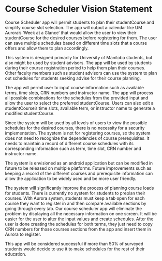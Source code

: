 
# Course Scheduler Vision Statement

Course Scheduler app will permit students to plan their studentCourse and simplify course slot selection.
The app will output a calendar like UM Aurora’s ‘Week at a Glance’ that would allow the user to view their studentCourse for the desired courses before registering for them.
The user can save multiple schedules based on different time slots that a course offers and allow them to plan accordingly.

This system is designed primarily for University of Manitoba students, but also might be used by student advisors. 
The app will be used by students during their course registration period to help them plan their courses. 
Other faculty members such as student advisors can use the system to plan out schedules for students seeking advise for their course planning. 

The app will permit user to input course information such as available terms, time slots, CRN numbers and instructor name. 
The app will process all possible combinations for the schedules from the provided input and allow the user to select the preferred studentCourse.
Users can also edit a studentCourse’s time slots, available term, or instructor name to generate a modified studentCourse.

Since the system will be used by all levels of users to view the possible schedules for the desired courses, there is no necessity for a security implementation. 
The system is not for registering courses, so the system does not need to recognize the dependencies of course prerequisites. 
It needs to maintain a record of different course schedules with its corresponding information such as term, time slot, CRN number and instructor name.

The system is envisioned as an android application but can be modified in future to be released on multiple platforms. 
Future improvements such as keeping a record of the different courses and prerequisite information can allow the application to be widely used and be more user friendly.

The system will significantly improve the process of planning course loads for students. 
There is currently no system for students to preplan their courses. 
With Aurora system, students must keep a tab open for each course they want to register in and then compare available sections by going through every tab. 
Our course scheduler app will eliminate the problem by displaying all the necessary information on one screen. 
It will be easier for the user to alter the input values and create schedules. 
After the user is done creating the schedules for both terms, they just need to copy CRN numbers for those courses sections from the app and insert them in Aurora to register.

This app will be considered successful if more than 50% of surveyed students would decide to use it to make schedules for the rest of their education.
